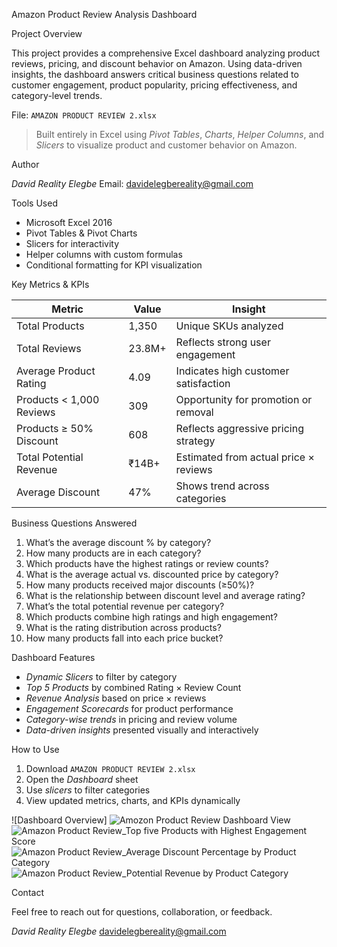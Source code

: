 Amazon Product Review Analysis Dashboard

Project Overview

This project provides a comprehensive Excel dashboard analyzing product reviews, pricing, and discount behavior on Amazon. Using data-driven insights, the dashboard answers critical business questions related to customer engagement, product popularity, pricing effectiveness, and category-level trends.

File: `AMAZON PRODUCT REVIEW 2.xlsx`

> Built entirely in Excel using *Pivot Tables*, *Charts*, *Helper Columns*, and *Slicers* to visualize product and customer behavior on Amazon.

 Author

*David Reality Elegbe* 
 Email: [davidelegbereality@gmail.com](mailto:davidelegbereality@gmail.com)

 Tools Used

- Microsoft Excel 2016
- Pivot Tables & Pivot Charts
- Slicers for interactivity
- Helper columns with custom formulas
- Conditional formatting for KPI visualization

 Key Metrics & KPIs

| Metric                        | Value        | Insight |
|------------------------------|--------------|---------|
| Total Products               | 1,350        | Unique SKUs analyzed |
| Total Reviews                | 23.8M+       | Reflects strong user engagement |
| Average Product Rating       | 4.09         | Indicates high customer satisfaction |
| Products < 1,000 Reviews     | 309          | Opportunity for promotion or removal |
| Products ≥ 50% Discount      | 608          | Reflects aggressive pricing strategy |
| Total Potential Revenue      | ₹14B+        | Estimated from actual price × reviews |
| Average Discount             | 47%          | Shows trend across categories |

 Business Questions Answered

1. What’s the average discount % by category?
2. How many products are in each category?
3. Which products have the highest ratings or review counts?
4. What is the average actual vs. discounted price by category?
5. How many products received major discounts (≥50%)?
6. What is the relationship between discount level and average rating?
7. What’s the total potential revenue per category?
8. Which products combine high ratings and high engagement?
9. What is the rating distribution across products?
10. How many products fall into each price bucket?

 Dashboard Features

-  *Dynamic Slicers* to filter by category
-  *Top 5 Products* by combined Rating × Review Count
-  *Revenue Analysis* based on price × reviews
-  *Engagement Scorecards* for product performance
-  *Category-wise trends* in pricing and review volume
-  *Data-driven insights* presented visually and interactively

How to Use

1. Download `AMAZON PRODUCT REVIEW 2.xlsx`
2. Open the *Dashboard* sheet
3. Use *slicers* to filter categories
4. View updated metrics, charts, and KPIs dynamically

![Dashboard Overview]
![Amozon Product Review Dashboard View](https://github.com/user-attachments/assets/4bea5167-9c59-442e-b619-567862bae114)
![Amazon Product Review_Top five Products with Highest Engagement Score](https://github.com/user-attachments/assets/9de64654-6c79-4649-89b9-44d21a5b2bea)
![Amazon Product Review_Average Discount Percentage by Product Category](https://github.com/user-attachments/assets/9a42d95f-e911-4877-b195-d0ed3aa242d7)
![Amazon Product Review_Potential Revenue by Product Category ](https://github.com/user-attachments/assets/9ca352e4-a5d9-40ed-8c0a-162b76dd6473)

Contact

Feel free to reach out for questions, collaboration, or feedback.

*David Reality Elegbe* 
 [davidelegbereality@gmail.com](mailto:davidelegbereality@gmail.com)

